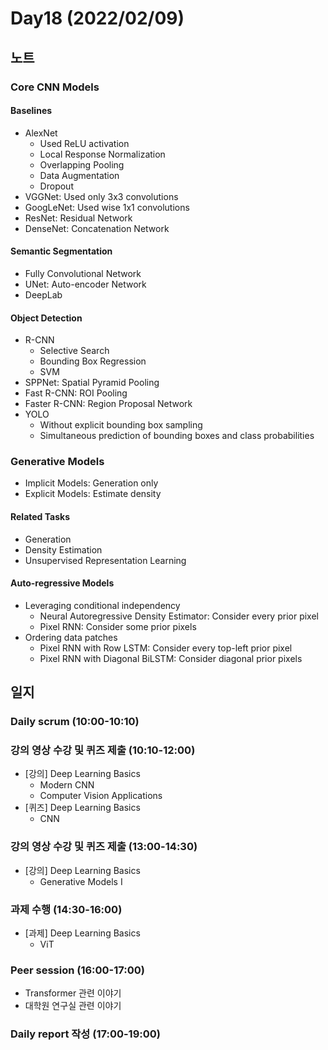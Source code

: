 # Day18 (2022/02/09)

## 노트

### Core CNN Models

#### Baselines

  * AlexNet
    * Used ReLU activation
    * Local Response Normalization
    * Overlapping Pooling
    * Data Augmentation
    * Dropout
  * VGGNet: Used only 3x3 convolutions
  * GoogLeNet: Used wise 1x1 convolutions
  * ResNet: Residual Network
  * DenseNet: Concatenation Network

#### Semantic Segmentation

  * Fully Convolutional Network
  * UNet: Auto-encoder Network
  * DeepLab

#### Object Detection

  * R-CNN
    * Selective Search
    * Bounding Box Regression
    * SVM
  * SPPNet: Spatial Pyramid Pooling
  * Fast R-CNN: ROI Pooling
  * Faster R-CNN: Region Proposal Network
  * YOLO
    * Without explicit bounding box sampling
    * Simultaneous prediction of bounding boxes and class probabilities

### Generative Models

  * Implicit Models: Generation only
  * Explicit Models: Estimate density

#### Related Tasks

  * Generation
  * Density Estimation
  * Unsupervised Representation Learning

#### Auto-regressive Models

  * Leveraging conditional independency
    * Neural Autoregressive Density Estimator: Consider every prior pixel
    * Pixel RNN: Consider some prior pixels
  * Ordering data patches
    * Pixel RNN with Row LSTM: Consider every top-left prior pixel
    * Pixel RNN with Diagonal BiLSTM: Consider diagonal prior pixels

## 일지

### Daily scrum (10:00-10:10)

### 강의 영상 수강 및 퀴즈 제출 (10:10-12:00)

  * [강의] Deep Learning Basics
    * Modern CNN
    * Computer Vision Applications
  * [퀴즈] Deep Learning Basics
    * CNN

### 강의 영상 수강 및 퀴즈 제출 (13:00-14:30)

  * [강의] Deep Learning Basics
    * Generative Models I

### 과제 수행 (14:30-16:00)

  * [과제] Deep Learning Basics
    * ViT

### Peer session (16:00-17:00)

  * Transformer 관련 이야기
  * 대학원 연구실 관련 이야기

### Daily report 작성 (17:00-19:00)
